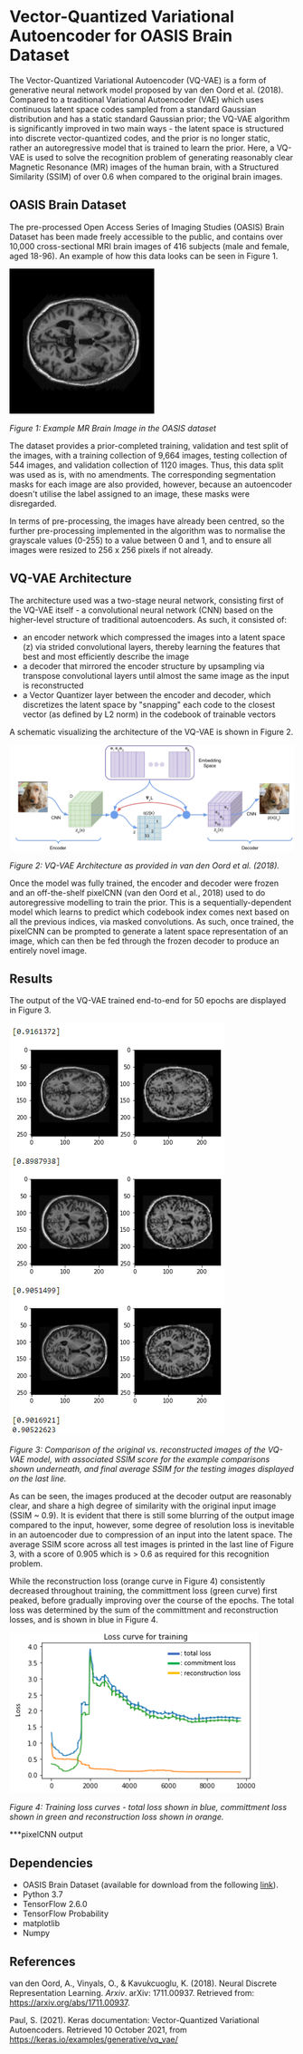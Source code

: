 # Vector-Quantized Variational Autoencoder for OASIS Brain Dataset

The Vector-Quantized Variational Autoencoder (VQ-VAE) is a form of generative neural network model proposed by van den Oord et al. (2018). Compared to a traditional Variational Autoencoder (VAE) which uses continuous latent space codes sampled from a standard Gaussian distribution and has a static standard Gaussian prior; the VQ-VAE algorithm is significantly improved in two main ways - the latent space is structured into discrete vector-quantized codes, and the prior is no longer static, rather an autoregressive model that is trained to learn the prior. Here, a VQ-VAE is used to solve the recognition problem of generating reasonably clear Magnetic Resonance (MR) images of the human brain, with a Structured Similarity (SSIM) of over 0.6 when compared to the original brain images.
	
## OASIS Brain Dataset

The pre-processed Open Access Series of Imaging Studies (OASIS) Brain Dataset has been made freely accessible to the public, and contains over 10,000 cross-sectional MRI brain images of 416 subjects (male and female, aged 18-96). An example of how this data looks can be seen in Figure 1.

![](./example_oasis_data_image.png)

*Figure 1: Example MR Brain Image in the OASIS dataset*

The dataset provides a prior-completed training, validation and test split of the images, with a training collection of 9,664 images, testing collection of 544 images, and validation collection of 1120 images. Thus, this data split was used as is, with no amendments. The corresponding segmentation masks for each image are also provided, however, because an autoencoder doesn't utilise the label assigned to an image, these masks were disregarded.

In terms of pre-processing, the images have already been centred, so the further pre-processing implemented in the algorithm was to normalise the grayscale values (0-255) to a value between 0 and 1, and to ensure all images were resized to 256 x 256 pixels if not already.
         
## VQ-VAE Architecture
The architecture used was a two-stage neural network, consisting first of the VQ-VAE itself - a convolutional neural network (CNN) based on the higher-level structure of traditional autoencoders. As such, it consisted of:
- an encoder network which compressed the images into a latent space (z) via strided convolutional layers, thereby learning the features that best and most efficiently describe the image
- a decoder that mirrored the encoder structure by upsampling via transpose convolutional layers until almost the same image as the input is reconstructed
- a Vector Quantizer layer between the encoder and decoder, which discretizes the latent space by "snapping" each code to the closest vector (as defined by L2 norm) in the codebook of trainable vectors

A schematic visualizing the architecture of the VQ-VAE is shown in Figure 2.

![](./VQ-VAE-Architecture.png)

*Figure 2: VQ-VAE Architecture as provided in van den Oord et al. (2018).*

Once the model was fully trained, the encoder and decoder were frozen and an off-the-shelf pixelCNN (van den Oord et al., 2018) used to do autoregressive modelling to train the prior. This is a sequentially-dependent model which learns to predict which codebook index comes next based on all the previous indices, via masked convolutions. As such, once trained, the pixelCNN can be prompted to generate a latent space representation of an image, which can then be fed through the frozen decoder to produce an entirely novel image.

## Results
The output of the VQ-VAE trained end-to-end for 50 epochs are displayed in Figure 3.

![](./Original_vs_Reconstructed_Images.png)

*Figure 3: Comparison of the original vs. reconstructed images of the VQ-VAE model, with associated SSIM score for the example comparisons shown underneath, and final average SSIM for the testing images displayed on the last line.*

As can be seen, the images produced at the decoder output are reasonably clear, and share a high degree of similarity with the original input image (SSIM ~ 0.9). It is evident that there is still some blurring of the output image compared to the input, however, some degree of resolution loss is inevitable in an autoencoder due to compression of an input into the latent space. The average SSIM score across all test images is printed in the last line of Figure 3, with a score of 0.905 which is > 0.6 as required for this recognition problem.

While the reconstruction loss (orange curve in Figure 4) consistently decreased throughout training, the committment loss (green curve) first peaked, before gradually improving over the course of the epochs. The total loss was determined by the sum of the committment and reconstruction losses, and is shown in blue in Figure 4. 

![](./Loss_curve.png)

*Figure 4: Training loss curves - total loss shown in blue, committment loss shown in green and reconstruction loss shown in orange.*

***pixelCNN output

## Dependencies
- OASIS Brain Dataset (available for download from the following [link](https://cloudstor.aarnet.edu.au/plus/s/tByzSZzvvVh0hZA/download)).
- Python 3.7
- TensorFlow 2.6.0
- TensorFlow Probability
- matplotlib
- Numpy


## References

van den Oord, A., Vinyals, O., & Kavukcuoglu, K. (2018). Neural Discrete Representation Learning. *Arxiv*. arXiv: 1711.00937. Retrieved from: https://arxiv.org/abs/1711.00937.

Paul, S. (2021). Keras documentation: Vector-Quantized Variational Autoencoders. Retrieved 10 October 2021, from https://keras.io/examples/generative/vq_vae/



